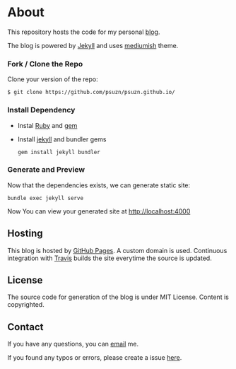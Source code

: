 # About

This repository hosts the code for my personal [blog](https://sujanpoudel.me/).

The blog is powered by [Jekyll](https://github.com/jekyll/) and uses [mediumish](https://github.com/wowthemesnet/mediumish-theme-jekyll) theme.

### Fork / Clone the Repo

Clone your version of the repo:

    $ git clone https://github.com/psuzn/psuzn.github.io/

### Install Dependency

- Instal [Ruby](https://www.ruby-lang.org/en/downloads/) and [gem](https://www.ruby-lang.org/en/downloads/)
- Install [jekyll](https://jekyllrb.com/docs/installation/) and bundler gems

  ```
  gem install jekyll bundler
  ```

### Generate and Preview

Now that the dependencies exists, we can generate static site:

`bundle exec jekyll serve`

Now You can view your generated site at [http://localhost:4000](http://localhost:4000)

## Hosting

This blog is hosted by [GitHub Pages](https://pages.github.com/). A custom domain is used. Continuous integration with [Travis](https://travis-ci.org) builds the site everytime the source is updated.

## License

The source code for generation of the blog is under MIT License. Content is copyrighted.

## Contact

If you have any questions, you can [email](mailto:mail@sujanpoudel.me) me.

If you found any typos or errors, please create a issue [here](https://github.com/psuzn/psuzn.github.io/issues/new).
